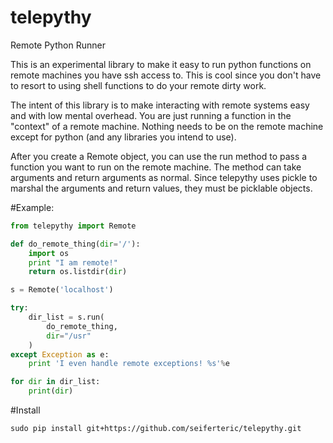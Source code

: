 # telepythy
Remote Python Runner

This is an experimental library to make it easy to run python functions on
remote machines you have ssh access to. This is cool since you don't have
to resort to using shell functions to do your remote dirty work.

The intent of this library is to make interacting with remote systems easy
and with low mental overhead. You are just running a function in the
"context" of a remote machine. Nothing needs to be on the remote machine
except for python (and any libraries you intend to use).

After you create a Remote object, you can use the run method to pass a function
you want to run on the remote machine. The method can take arguments and return
arguments as normal. Since telepythy uses pickle to marshal the arguments and
return values, they must be picklable objects.

#Example:

```python
from telepythy import Remote

def do_remote_thing(dir='/'):
    import os
    print "I am remote!"
    return os.listdir(dir)

s = Remote('localhost')

try:
    dir_list = s.run(
        do_remote_thing,
        dir="/usr"
    )
except Exception as e:
    print 'I even handle remote exceptions! %s'%e

for dir in dir_list:
    print(dir)

```

#Install

```
sudo pip install git+https://github.com/seiferteric/telepythy.git
```
